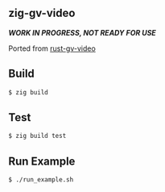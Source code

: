 ## zig-gv-video

***WORK IN PROGRESS, NOT READY FOR USE***

Ported from [rust-gv-video](https://github.com/funatsufumiya/rust-gv-video)

## Build

```bash
$ zig build
```
## Test

```bash
$ zig build test
```

## Run Example

```bash
$ ./run_example.sh
```